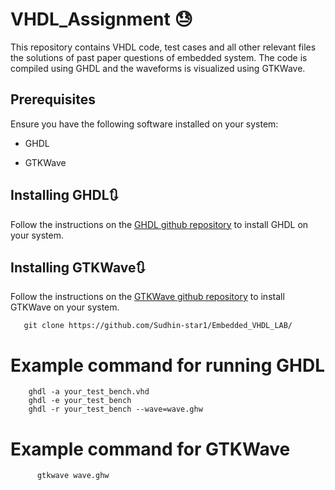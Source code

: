 # VHDL_Assignment 😓

This repository contains VHDL code, test cases and all other relevant files  the solutions of past paper questions of embedded system. The code is compiled using GHDL and the waveforms is visualized using GTKWave.

## Prerequisites

Ensure you have the following software installed on your system:

* GHDL

* GTKWave 

## Installing GHDL🔃
Follow the instructions on the [GHDL github repository](https://github.com/ghdl/ghdl/releases) to install GHDL on your system.

## Installing GTKWave🔃
Follow the instructions on the [GTKWave github repository](https://github.com/gtkwave/gtkwave) to install GTKWave on your system.

       git clone https://github.com/Sudhin-star1/Embedded_VHDL_LAB/

   # Example command for running GHDL
        ghdl -a your_test_bench.vhd
        ghdl -e your_test_bench
        ghdl -r your_test_bench --wave=wave.ghw


  
# Example command for GTKWave
          gtkwave wave.ghw
